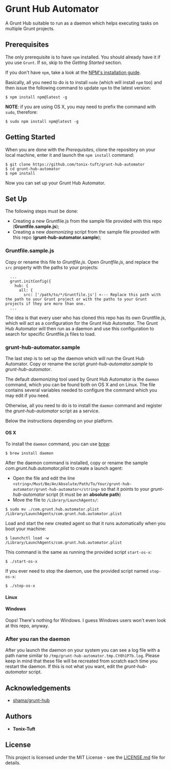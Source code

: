 # Grunt Hub Automator

A Grunt Hub suitable to run as a daemon which helps executing tasks on multiple Grunt projects.

## Prerequisites

The only prerequisite is to have `npm` installed. You should already have it if you use `Grunt`. If so, skip to the *Getting Started* section.

If you don't have `npm`, take a look at the [NPM's installation guide](https://www.npmjs.com/get-npm).

Basically, all you need to do is to install `node` (which will install `npm` too) and then issue the following command to update `npm` to the
latest version:

```
$ npm install npm@latest -g
```

**NOTE**: if you are using OS X, you may need to prefix the command with `sudo`, therefore:

```
$ sudo npm install npm@latest -g
```

## Getting Started

When you are done with the *Prerequisites*, clone the repository on your local machine, enter it and launch the `npm install` command:

```
$ git clone https://github.com/tonix-tuft/grunt-hub-automator
$ cd grunt-hub-automator
$ npm install
```

Now you can set up your Grunt Hub Automator.

## Set Up

The following steps must be done:

- Creating a new Gruntfile.js from the sample file provided with this repo (**Gruntfile.sample.js**);
- Creating a new *daemonizing* script from the sample file provided with this repo (**grunt-hub-automator.sample**);

### Gruntfile.sample.js

Copy or rename this file to *Gruntfile.js*. Open *Gruntfile.js*, and replace the `src` property with the paths to your projects:

```
  ...
  grunt.initConfig({
    hub: {
      all: {
        src: ['/path/to/*/Gruntfile.js'] <--- Replace this path with the path to your Grunt project or with the paths to your Grunt projects if they are more than one.
  ...
```

The idea is that every user who has cloned this repo has its own Gruntfile.js, which will act as a configuration for the Grunt Hub Automator.
The Grunt Hub Automator will then run as a daemon and use this configuration to search for specific Gruntfile.js files to load.

### grunt-hub-automator.sample

The last step is to set up the daemon which will run the Grunt Hub Automator. Copy or rename the script *grunt-hub-automator.sample*
to *grunt-hub-automator*.

The default *daemonizing* tool used by Grunt Hub Automator is the `daemon` command, which you can be found both on OS X and on Linux.
The file contains several variables needed to configure the command which you may edit if you need.

Otherwise, all you need to do is to install the `daemon` command and register the *grunt-hub-automator* script as a service.

Below the instructions depending on your platform.

#### OS X

To install the `daemon` command, you can use [brew](https://brew.sh/index.html):

```
$ brew install daemon
```

After the daemon command is installed, copy or rename the sample *com.grunt.hub.automator.plist* to create a launch agent:

- Open the file and edit the line `<string>/Must/Be/An/Absolute/Path/To/Your/grunt-hub-automator/grunt-hub-automator</string>`
so that it points to your *grunt-hub-automator* script (it must be an **absolute path**)
- Move the file to `/Library/LaunchAgents/`:

```
$ sudo mv ./com.grunt.hub.automator.plist /Library/LaunchAgents/com.grunt.hub.automator.plist
```

Load and start the new created agent so that it runs automatically when you boot your machine:

```
$ launchctl load -w /Library/LaunchAgents/com.grunt.hub.automator.plist
```

This command is the same as running the provided script `start-os-x`:

```
$ ./start-os-x
```

If you ever need to stop the daemon, use the provided script named `stop-os-x`:

```
$ ./stop-os-x
```

#### Linux



#### Windows

Oops! There's nothing for Windows. I guess Windows users won't even look at this repo, anyway.

### After you ran the daemon

After you launch the daemon on your system you can see a log file with a path name similar to `/tmp/grunt-hub-automator.tmp.CY0h1P7b.log`.
Please keep in mind that these file will be recreated from scratch each time you restart the daemon.
If this is not what you want, edit the *grunt-hub-automator* script.

## Acknowledgements

* [shama/grunt-hub](https://github.com/shama/grunt-hub)

## Authors

* **Tonix-Tuft**

## License

This project is licensed under the MIT License - see the [LICENSE.md](LICENSE.md) file for details.
